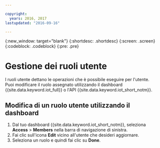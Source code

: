 ```yaml
---

copyright:
  years: 2016, 2017
lastupdated: "2016-09-16"

---
```


{:new_window: target="blank"}
{:shortdesc: .shortdesc}
{:screen: .screen}
{:codeblock: .codeblock}
{:pre: .pre}

# Gestione dei ruoli utente

I ruoli utente dettano le operazioni che è possibile eseguire per l'utente. Puoi modificare il ruolo assegnato utilizzando il dashboard {{site.data.keyword.iot_full}} o l'API {{site.data.keyword.iot_short_notm}}.

## Modifica di un ruolo utente utilizzando il dashboard

1. Dal tuo dashboard {{site.data.keyword.iot_short_notm}}, seleziona **Access** > **Members** nella barra di navigazione di sinistra.
2. Fai clic sull'icona **Edit** vicino all'utente che desideri aggiornare.
3. Seleziona un ruolo e quindi fai clic su **Done**.

<!--
## Changing a user role by using the API

For information on using the API to change a user role, see the [{{site.data.keyword.iot_short_notm}} API documentation](https://docs.internetofthings.ibmcloud.com/swagger/v0002.html).
-->
